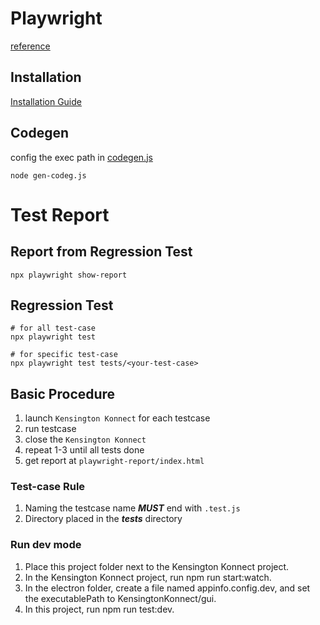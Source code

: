 



# Playwright
[reference](https://playwright.dev/docs/api/class-electronapplication)


## Installation
[Installation Guide](./docs/Installation.md)

## Codegen
config the exec path in [codegen.js](./codegen/codegen.js)
```shell
node gen-codeg.js
```

# Test Report 
## Report from Regression Test
```shell
npx playwright show-report
```


## Regression Test
```shell
# for all test-case
npx playwright test

# for specific test-case
npx playwright test tests/<your-test-case>
```
## Basic Procedure
1. launch `Kensington Konnect` for each testcase
2. run testcase
3. close the `Kensington Konnect`
4. repeat 1-3 until all tests done
5. get report at `playwright-report/index.html` 

### Test-case Rule
1. Naming
    the testcase name ***MUST*** end with `.test.js` 
2. Directory
    placed in the ***tests*** directory

### Run dev mode
1. Place this project folder next to the Kensington Konnect project.
2. In the Kensington Konnect project, run npm run start:watch.
3. In the electron folder, create a file named appinfo.config.dev, and set the executablePath to KensingtonKonnect/gui.
4. In this project, run npm run test:dev.